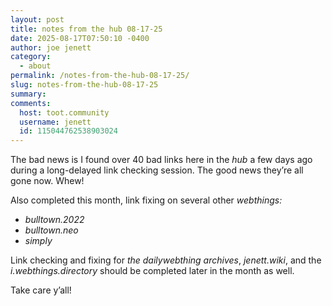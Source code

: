 ```yaml
---
layout: post
title: notes from the hub 08-17-25
date: 2025-08-17T07:50:10 -0400
author: joe jenett
category:
  - about
permalink: /notes-from-the-hub-08-17-25/
slug: notes-from-the-hub-08-17-25
summary:
comments:
  host: toot.community
  username: jenett
  id: 115044762538903024
---
```

The bad news is I found over 40 bad links here in the <em>hub</em> a few days ago during a long-delayed link checking session. The good news they’re all gone now. Whew!

Also completed this month, link fixing on several other <em>webthings:</em>
<ul>
<li><em>bulltown.2022</em></li>
<li><em>bulltown.neo</em></li>
<li><em>simply</em></li>
</ul>
Link checking and fixing for <em>the dailywebthing archives</em>, <em>jenett.wiki</em>, and the <em>i.webthings.directory</em> should be completed later in the month as well.

Take care y’all!



<a href="https://brid.gy/publish/mastodon"></a>